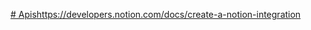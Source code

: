 [# Apis](https://developers.notion.com/docs/create-a-notion-integration)https://developers.notion.com/docs/create-a-notion-integration
